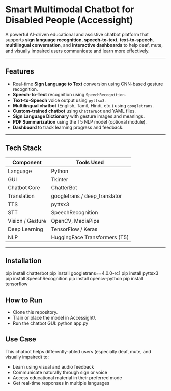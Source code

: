 # Smart Multimodal Chatbot for Disabled People (Accessight)

A powerful AI-driven educational and assistive chatbot platform that supports **sign language recognition**, **speech-to-text**, **text-to-speech**, **multilingual conversation**, and **interactive dashboards** to help deaf, mute, and visually impaired users communicate and learn more effectively.

---

## Features

- Real-time **Sign Language to Text** conversion using CNN-based gesture recognition.
- **Speech-to-Text** recognition using `SpeechRecognition`.
- **Text-to-Speech** voice output using `pyttsx3`.
- **Multilingual chatbot** (English, Tamil, Hindi, etc.) using `googletrans`.
- **Custom-trained chatbot** using `ChatterBot` and YAML files.
- **Sign Language Dictionary** with gesture images and meanings.
- **PDF Summarization** using the T5 NLP model (optional module).
- **Dashboard** to track learning progress and feedback.

---

## Tech Stack

| Component        | Tools Used                     |
| ---------------- | ------------------------------ |
| Language         | Python                         |
| GUI              | Tkinter                        |
| Chatbot Core     | ChatterBot                     |
| Translation      | googletrans / deep_translator  |
| TTS              | pyttsx3                        |
| STT              | SpeechRecognition              |
| Vision / Gesture | OpenCV, MediaPipe              |
| Deep Learning    | TensorFlow / Keras             |
| NLP              | HuggingFace Transformers (T5)  |

---

## Installation

pip install chatterbot
pip install googletrans==4.0.0-rc1
pip install pyttsx3
pip install SpeechRecognition
pip install opencv-python
pip install tensorflow

 ## How to Run
 
 - Clone this repository.
 - Train or place the model in Accessight/.
 - Run the chatbot GUI:
   python app.py

## Use Case

 This chatbot helps differently-abled users (especially deaf, mute, and visually impaired) to:
- Learn using visual and audio feedback
- Communicate naturally through sign or voice
- Access educational material in their preferred mode
- Get real-time responses in multiple languages






